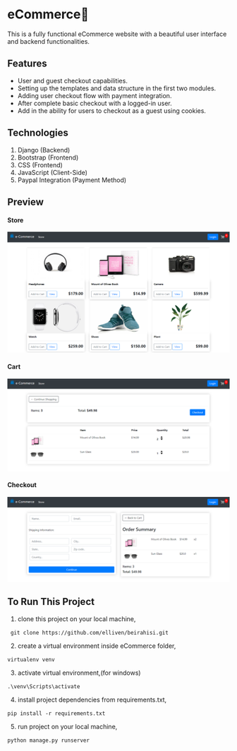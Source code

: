 # eCommerce🛒

This is a fully functional eCommerce website with a beautiful user interface and backend functionalities.

## Features

- User and guest checkout capabilities.
- Setting up the templates and data structure in the first two modules.
- Adding user checkout flow with payment integration.
- After complete basic checkout with a logged-in user.
- Add in the ability for users to checkout as a guest using cookies.

## Technologies

1. Django (Backend)
2. Bootstrap (Frontend)
3. CSS (Frontend)
4. JavaScript (Client-Side)
5. Paypal Integration (Payment Method)


## Preview

#### Store

<p align="left">
  <img width="780" src="preview/stores.png">
</p>

#### Cart

<p align="left">
  <img width="780" src="preview/cart.png">
</p>

#### Checkout

<p align="left">
  <img width="780" src="preview/check-out.png">
</p>

## To Run This Project

1. clone this project on your local machine,

```
 git clone https://github.com/elliven/beirahisi.git

```

2. create a virtual environment inside eCommerce folder,

```
virtualenv venv
```

3. activate virtual environment,(for windows)

```
.\venv\Scripts\activate 
```

4. install project dependencies from requirements.txt,

```
pip install -r requirements.txt
```

5. run project on your local machine,

```
python manage.py runserver
```
